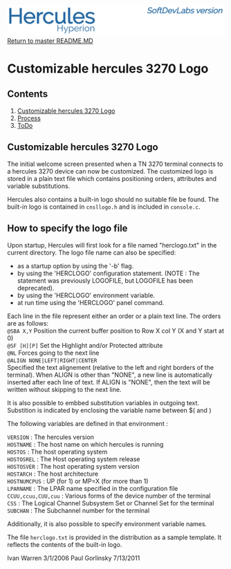 ![test image](images/image_header_herculeshyperionSDL.png)
[Return to master README.MD](/README.md)

# Customizable hercules 3270 Logo
## Contents
1. [Customizable hercules 3270 Logo](#Customizable-hercules-3270-Logo)
2. [Process](#Process)
3. [ToDo](#ToDo)

## Customizable hercules 3270 Logo
The initial welcome screen presented when a TN 3270 terminal connects to a hercules 3270 device can now be customized.
The customized logo is stored in a plain text file which contains positioning orders, attributes and variable substitutions.

Hercules also contains a built-in logo should no suitable file be found.
The built-in logo is contained in `cnsllogo.h` and is included in `console.c`.

## How to specify the logo file
Upon startup, Hercules will first look for a file named "herclogo.txt" in the current directory.
The logo file name can also be specified:
* as a startup option by using the '-b' flag.
* by using the 'HERCLOGO' configuration statement.
(NOTE : The statement was previously LOGOFILE, but LOGOFILE has been deprecated).
* by using the 'HERCLOGO' environment variable.
* at run time using the 'HERCLOGO' panel command.

Each line in the file represent either an order or a plain text line. The orders are as follows:  
`@SBA X,Y`   Position the current buffer position to Row X col Y (X and Y start at 0)  
`@SF [H][P]` Set the Highlight and/or Protected attribute  
`@NL`        Forces going to the next line  
`@ALIGN NONE|LEFT|RIGHT|CENTER`  
Specified the text alignement (relative to the left and right borders of the terminal). When ALIGN is other than "NONE", a new line is automatically
inserted after each line of text. If ALIGN is "NONE", then the text will be written without skipping to the next line.

It is also possible to embbed substitution variables in outgoing text.  Substition is indicated by enclosing the variable name between $( and )

The following variables are defined in that environment :

`VERSION` : The hercules version  
`HOSTNAME` : The host name on which hercules is running  
`HOSTOS` : The host operating system  
`HOSTOSREL` : The Host operating system release  
`HOSTOSVER` : The host operating system version  
`HOSTARCH` : The host architecture  
`HOSTNUMCPUS` : UP (for 1) or MP=X (for more than 1)  
`LPARNAME` : The LPAR name specified in the configuration file  
`CCUU,ccuu,CUU,cuu` : Various forms of the device number of the terminal  
`CSS` : The Logical Channel Subsystem Set or Channel Set for the terminal  
`SUBCHAN` : The Subchannel number for the terminal  

Additionally, it is also possible to specify environment variable names.

The file `herclogo.txt` is provided in the distribution as a sample template.
It reflects the contents of the built-in logo.

Ivan Warren 3/1/2006
Paul Gorlinsky 7/13/2011

